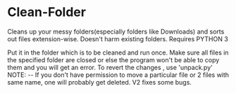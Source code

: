 # Clean-Folder
Cleans up your messy folders(especially folders like Downloads) and sorts out files extension-wise. Doesn't harm existing folders. Requires PYTHON 3

Put it in the folder which is to be cleaned and run once. 
Make sure all files in the specified folder are closed or else the program won't be able to copy them and you will get an error.
To revert the changes , use 'unpack.py'
NOTE: -- If you don't have permission to move a particular file or 2 files with same name, one will probably get deleted. 
V2 fixes some bugs.
